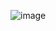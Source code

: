 ![image](https://user-images.githubusercontent.com/101134871/166569763-ec471f6b-fb90-4f92-be15-118f5f2bf49c.png)
